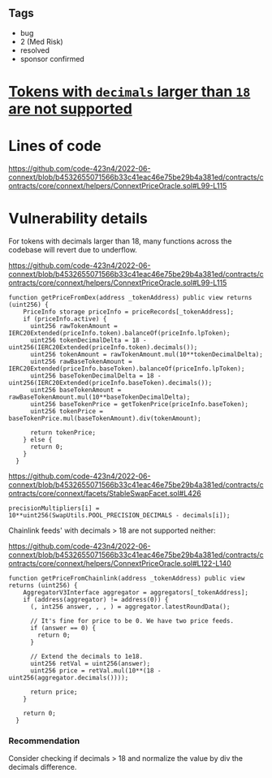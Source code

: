 ## Tags

- bug
- 2 (Med Risk)
- resolved
- sponsor confirmed

# [Tokens with `decimals` larger than `18` are not supported](https://github.com/code-423n4/2022-06-connext-findings/issues/204) 

# Lines of code

https://github.com/code-423n4/2022-06-connext/blob/b4532655071566b33c41eac46e75be29b4a381ed/contracts/contracts/core/connext/helpers/ConnextPriceOracle.sol#L99-L115


# Vulnerability details

For tokens with decimals larger than 18, many functions across the codebase will revert due to underflow.

https://github.com/code-423n4/2022-06-connext/blob/b4532655071566b33c41eac46e75be29b4a381ed/contracts/contracts/core/connext/helpers/ConnextPriceOracle.sol#L99-L115

```solidity
function getPriceFromDex(address _tokenAddress) public view returns (uint256) {
    PriceInfo storage priceInfo = priceRecords[_tokenAddress];
    if (priceInfo.active) {
      uint256 rawTokenAmount = IERC20Extended(priceInfo.token).balanceOf(priceInfo.lpToken);
      uint256 tokenDecimalDelta = 18 - uint256(IERC20Extended(priceInfo.token).decimals());
      uint256 tokenAmount = rawTokenAmount.mul(10**tokenDecimalDelta);
      uint256 rawBaseTokenAmount = IERC20Extended(priceInfo.baseToken).balanceOf(priceInfo.lpToken);
      uint256 baseTokenDecimalDelta = 18 - uint256(IERC20Extended(priceInfo.baseToken).decimals());
      uint256 baseTokenAmount = rawBaseTokenAmount.mul(10**baseTokenDecimalDelta);
      uint256 baseTokenPrice = getTokenPrice(priceInfo.baseToken);
      uint256 tokenPrice = baseTokenPrice.mul(baseTokenAmount).div(tokenAmount);

      return tokenPrice;
    } else {
      return 0;
    }
  }
```

https://github.com/code-423n4/2022-06-connext/blob/b4532655071566b33c41eac46e75be29b4a381ed/contracts/contracts/core/connext/facets/StableSwapFacet.sol#L426

```solidity
precisionMultipliers[i] = 10**uint256(SwapUtils.POOL_PRECISION_DECIMALS - decimals[i]);
```

Chainlink feeds' with decimals > 18 are not supported neither:

https://github.com/code-423n4/2022-06-connext/blob/b4532655071566b33c41eac46e75be29b4a381ed/contracts/contracts/core/connext/helpers/ConnextPriceOracle.sol#L122-L140

```solidity
function getPriceFromChainlink(address _tokenAddress) public view returns (uint256) {
    AggregatorV3Interface aggregator = aggregators[_tokenAddress];
    if (address(aggregator) != address(0)) {
      (, int256 answer, , , ) = aggregator.latestRoundData();

      // It's fine for price to be 0. We have two price feeds.
      if (answer == 0) {
        return 0;
      }

      // Extend the decimals to 1e18.
      uint256 retVal = uint256(answer);
      uint256 price = retVal.mul(10**(18 - uint256(aggregator.decimals())));

      return price;
    }

    return 0;
  }
```

### Recommendation

Consider checking if decimals > 18 and normalize the value by div the decimals difference.


